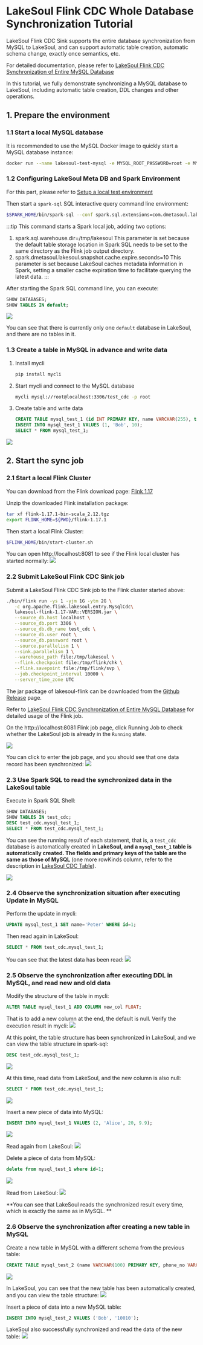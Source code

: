 # LakeSoul Flink CDC Whole Database Synchronization Tutorial

<!--
SPDX-FileCopyrightText: 2023 LakeSoul Contributors

SPDX-License-Identifier: Apache-2.0
-->

LakeSoul Flink CDC Sink supports the entire database synchronization from MySQL to LakeSoul, and can support automatic table creation, automatic schema change, exactly once semantics, etc.

For detailed documentation, please refer to [LakeSoul Flink CDC Synchronization of Entire MySQL Database](../../03-Usage%20Docs/05-flink-cdc-sync.md)

In this tutorial, we fully demonstrate synchronizing a MySQL database to LakeSoul, including automatic table creation, DDL changes and other operations.

## 1. Prepare the environment

### 1.1 Start a local MySQL database
It is recommended to use the MySQL Docker image to quickly start a MySQL database instance:
```bash
docker run --name lakesoul-test-mysql -e MYSQL_ROOT_PASSWORD=root -e MYSQL_DATABASE=test_cdc -p 3306:3306 -d mysql:8
````

### 1.2 Configuring LakeSoul Meta DB and Spark Environment
For this part, please refer to [Setup a local test environment](../../01-Getting%20Started/01-setup-local-env.md)

Then start a `spark-sql` SQL interactive query command line environment:
```bash
$SPARK_HOME/bin/spark-sql --conf spark.sql.extensions=com.dmetasoul.lakesoul.sql.LakeSoulSparkSessionExtension --conf spark.sql.catalog.lakesoul=org.apache.spark.sql.lakesoul.catalog.LakeSoulCatalog --conf spark.sql.defaultCatalog=lakesoul --conf spark.sql.warehouse.dir=/tmp/lakesoul --conf spark.dmetasoul.lakesoul.snapshot.cache.expire.seconds=10
````

:::tip
This command starts a Spark local job, adding two options:
1. spark.sql.warehouse.dir=/tmp/lakesoul
   This parameter is set because the default table storage location in Spark SQL needs to be set to the same directory as the Flink job output directory.
2. spark.dmetasoul.lakesoul.snapshot.cache.expire.seconds=10
   This parameter is set because LakeSoul caches metadata information in Spark, setting a smaller cache expiration time to facilitate querying the latest data.
:::

After starting the Spark SQL command line, you can execute:
```sql
SHOW DATABASES;
SHOW TABLES IN default;
````

![](spark-sql-show-db-empty.png)

You can see that there is currently only one `default` database in LakeSoul, and there are no tables in it.

### 1.3 Create a table in MySQL in advance and write data
1. Install mycli
   ```bash
   pip install mycli
   ````
2. Start mycli and connect to the MySQL database
   ```bash
   mycli mysql://root@localhost:3306/test_cdc -p root
   ````
3. Create table and write data
   ```sql
   CREATE TABLE mysql_test_1 (id INT PRIMARY KEY, name VARCHAR(255), type SMALLINT);
   INSERT INTO mysql_test_1 VALUES (1, 'Bob', 10);
   SELECT * FROM mysql_test_1;
   ````

![](mysql-init-insert-1.png)

## 2. Start the sync job

### 2.1 Start a local Flink Cluster
You can download from the Flink download page: [Flink 1.17](https://www.apache.org/dyn/closer.lua/flink/flink-1.17.1/flink-1.17.1-bin-scala_2.12.tgz)

Unzip the downloaded Flink installation package:
```bash
tar xf flink-1.17.1-bin-scala_2.12.tgz
export FLINK_HOME=${PWD}/flink-1.17.1
````

Then start a local Flink Cluster:
```bash
$FLINK_HOME/bin/start-cluster.sh
````

You can open http://localhost:8081 to see if the Flink local cluster has started normally:
![](flnk-cluster-empty.png)


### 2.2 Submit LakeSoul Flink CDC Sink job

Submit a LakeSoul Flink CDC Sink job to the Flink cluster started above:
```bash
./bin/flink run -ys 1 -yjm 1G -ytm 2G \
   -c org.apache.flink.lakesoul.entry.MysqlCdc\
   lakesoul-flink-1.17-VAR::VERSION.jar \
   --source_db.host localhost \
   --source_db.port 3306 \
   --source_db.db_name test_cdc \
   --source_db.user root \
   --source_db.password root \
   --source.parallelism 1 \
   --sink.parallelism 1 \
   --warehouse_path file:/tmp/lakesoul \
   --flink.checkpoint file:/tmp/flink/chk \
   --flink.savepoint file:/tmp/flink/svp \
   --job.checkpoint_interval 10000 \
   --server_time_zone UTC
````

The jar package of lakesoul-flink can be downloaded from the [Github Release](https://github.com/lakesoul-io/LakeSoul/releases/) page.

Refer to [LakeSoul Flink CDC Synchronization of Entire MySQL Database](../../03-Usage%20Docs/05-flink-cdc-sync.md) for detailed usage of the Flink job.

On the http://localhost:8081 Flink job page, click Running Job to check whether the LakeSoul job is already in the `Running` state.

![](flink-cdc-job-submitted.png)

You can click to enter the job page, and you should see that one data record has been synchronized:
![](flink-cdc-sync-1.png)

### 2.3 Use Spark SQL to read the synchronized data in the LakeSoul table

Execute in Spark SQL Shell:
```sql
SHOW DATABASES;
SHOW TABLES IN test_cdc;
DESC test_cdc.mysql_test_1;
SELECT * FROM test_cdc.mysql_test_1;
````

You can see the running result of each statement, that is, a `test_cdc` database is automatically created in **LakeSoul, and a `mysql_test_1` table is automatically created. The fields and primary keys of the table are the same as those of MySQL** (one more rowKinds column, refer to the description in [LakeSoul CDC Table](../../03-Usage%20Docs/04-cdc-ingestion-table.mdx)).

![](spark-read-1.png)

### 2.4 Observe the synchronization situation after executing Update in MySQL
Perform the update in mycli:
```sql
UPDATE mysql_test_1 SET name='Peter' WHERE id=1;
````

Then read again in LakeSoul:
```sql
SELECT * FROM test_cdc.mysql_test_1;
````

You can see that the latest data has been read:
![](spark-read-2.png)

### 2.5 Observe the synchronization after executing DDL in MySQL, and read new and old data
Modify the structure of the table in mycli:
```sql
ALTER TABLE mysql_test_1 ADD COLUMN new_col FLOAT;
````

That is to add a new column at the end, the default is null. Verify the execution result in mycli:
![](mysql-update-1.png)

At this point, the table structure has been synchronized in LakeSoul, and we can view the table structure in spark-sql:
```sql
DESC test_cdc.mysql_test_1;
````

![](spark-read-after-add-col-1.png)

At this time, read data from LakeSoul, and the new column is also null:
```sql
SELECT * FROM test_cdc.mysql_test_1;
````

![](spark-read-after-add-col-2.png)

Insert a new piece of data into MySQL:
```sql
INSERT INTO mysql_test_1 VALUES (2, 'Alice', 20, 9.9);
````
![](mysql-insert-new-1.png)

Read again from LakeSoul:
![](spark-read-after-add-col-3.png)

Delete a piece of data from MySQL:
```sql
delete from mysql_test_1 where id=1;
````

![](mysql-read-after-delete.png)

Read from LakeSoul:
![](spark-read-after-delete.png)


**You can see that LakeSoul reads the synchronized result every time, which is exactly the same as in MySQL. **

### 2.6 Observe the synchronization after creating a new table in MySQL
Create a new table in MySQL with a different schema from the previous table:
```sql
CREATE TABLE mysql_test_2 (name VARCHAR(100) PRIMARY KEY, phone_no VARCHAR(20));
````
![](mysql-create-table-2.png)

In LakeSoul, you can see that the new table has been automatically created, and you can view the table structure:
![](spark-show-after-new-table.png)

Insert a piece of data into a new MySQL table:
```sql
INSERT INTO mysql_test_2 VALUES ('Bob', '10010');
````

LakeSoul also successfully synchronized and read the data of the new table:
![](spark-read-after-new-table.png)
